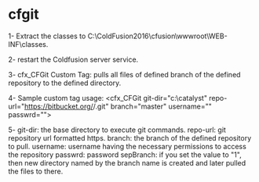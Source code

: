 # cfgit
1- Extract the classes to C:\ColdFusion2016\cfusion\wwwroot\WEB-INF\classes.

2- restart the Coldfusion server service.

3- cfx_CFGit Custom Tag: pulls all files of defined branch of the defined repository to the defined directory.

4- Sample custom tag usage:
<cfx_CFGit git-dir="c:\catalyst\" 
		  repo-url="https://bitbucket.org/<user>/<branch>.git" 
      branch="master" 
		  username="<repository username>"
		  passwrd="<repository password>">

5- git-dir: the base directory to execute git commands.
    repo-url: git repository url formatted https.
    branch: the branch of the defined repository to pull.
    username: username having the necessary permissions to access the repository
    passwrd: password
    sepBranch: if you set the value to "1", then new directory named by the branch name is created and later pulled the files to there.
